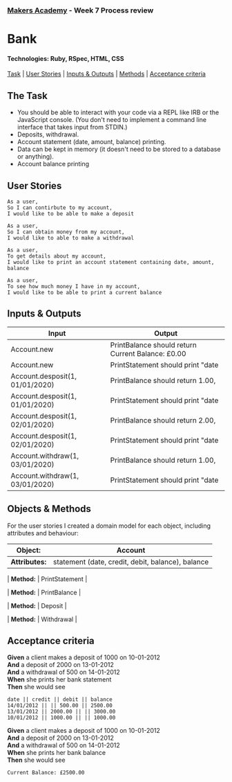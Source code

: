 ### [Makers Academy](http://www.makersacademy.com) - Week 7 Process review

# Bank

#### Technologies: Ruby, RSpec, HTML, CSS 

[Task](#Task) | [User Stories](#User_Stories) | [Inputs & Outputs](#Inputs_&_Outputs) | [Methods](#Methods) | [Acceptance criteria](#Acceptance_criteria)

## <a name="Task">The Task</a>

* You should be able to interact with your code via a REPL like IRB or the JavaScript console.  (You don't need to implement a command line interface that takes input from STDIN.)
* Deposits, withdrawal.
* Account statement (date, amount, balance) printing.
* Data can be kept in memory (it doesn't need to be stored to a database or anything).
* Account balance printing

## <a name="User_Stories">User Stories</a>
```
As a user,
So I can contirbute to my account,
I would like to be able to make a deposit
```
```
As a user,
So I can obtain money from my account,
I would like to able to make a withdrawal
```
```
As a user,
To get details about my account,
I would like to print an account statement containing date, amount, balance
```
```
As a user,
To see how much money I have in my account,
I would like to be able to print a current balance
```

## <a name="Inputs_&_Outputs">Inputs & Outputs</a>

| Input   | Output  | 
| ------- | ------- | 
| Account.new |  PrintBalance should return Current Balance: £0.00 |
| Account.new | PrintStatement should print "date || credit || debit || balance" |
| Account.desposit(1, 01/01/2020) |  PrintBalance should return 1.00, |
| Account.desposit(1, 01/01/2020) |  PrintStatement should print "date || credit || debit || balance /n 01/01/2020 || 1.00 || || 1.00" |
| Account.desposit(1, 02/01/2020) |  PrintBalance should return 2.00, |
| Account.desposit(1, 02/01/2020) |  PrintStatement should print "date || credit || debit || balance /n 02/01/2020 || 1.00 || || 2.00 /n 01/01/2020 || 1.00 || || 1.00" |
| Account.withdraw(1, 03/01/2020) |  PrintBalance should return 1.00, |
| Account.withdraw(1, 03/01/2020) |  PrintStatement should print "date || credit || debit || balance /n 03/01/2020 || || 1.00 || 1.00 /n 02/01/2020 || 1.00 || || 2.00 /n 01/01/2020 || 1.00 || || 1.00" |



## <a name="Methods">Objects & Methods</a>

For the user stories I created a domain model for each object, including attributes and behaviour:

| Object: | Account | 
| ------- | ------- | 
| **Attributes:** |  statement (date, credit, debit, balance), balance |

| **Method:** | PrintStatement |

| **Method:** | PrintBalance |

| **Method:** | Deposit |  

| **Method:** | Withdrawal |  

## <a name="Acceptance_criteria">Acceptance criteria</a>

**Given** a client makes a deposit of 1000 on 10-01-2012  
**And** a deposit of 2000 on 13-01-2012  
**And** a withdrawal of 500 on 14-01-2012  
**When** she prints her bank statement  
**Then** she would see

```
date || credit || debit || balance
14/01/2012 || || 500.00 || 2500.00
13/01/2012 || 2000.00 || || 3000.00
10/01/2012 || 1000.00 || || 1000.00
```


**Given** a client makes a deposit of 1000 on 10-01-2012  
**And** a deposit of 2000 on 13-01-2012  
**And** a withdrawal of 500 on 14-01-2012  
**When** she prints her bank balance  
**Then** she would see

```
Current Balance: £2500.00
```
